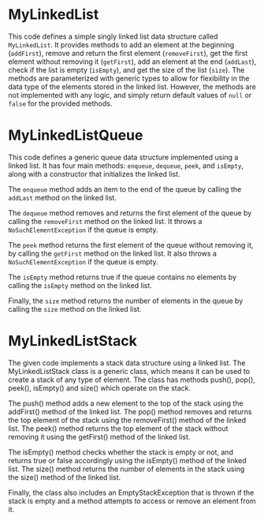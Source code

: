 # MyLinkedList
This code defines a simple singly linked list data structure called `MyLinkedList`. It provides methods to add an element at the beginning (`addFirst`), remove and return the first element (`removeFirst`), get the first element without removing it (`getFirst`), add an element at the end (`addLast`), check if the list is empty (`isEmpty`), and get the size of the list (`size`). The methods are parameterized with generic types to allow for flexibility in the data type of the elements stored in the linked list. However, the methods are not implemented with any logic, and simply return default values of `null` or `false` for the provided methods.
# MyLinkedListQueue
This code defines a generic queue data structure implemented using a linked list. It has four main methods: `enqueue`, `dequeue`, `peek`, and `isEmpty`, along with a constructor that initializes the linked list.

The `enqueue` method adds an item to the end of the queue by calling the `addLast` method on the linked list.

The `dequeue` method removes and returns the first element of the queue by calling the `removeFirst` method on the linked list. It throws a `NoSuchElementException` if the queue is empty.

The `peek` method returns the first element of the queue without removing it, by calling the `getFirst` method on the linked list. It also throws a `NoSuchElementException` if the queue is empty.

The `isEmpty` method returns true if the queue contains no elements by calling the `isEmpty` method on the linked list.

Finally, the `size` method returns the number of elements in the queue by calling the `size` method on the linked list.
# MyLinkedListStack
The given code implements a stack data structure using a linked list. The MyLinkedListStack class is a generic class, which means it can be used to create a stack of any type of element. The class has methods push(), pop(), peek(), isEmpty() and size() which operate on the stack.

The push() method adds a new element to the top of the stack using the addFirst() method of the linked list. The pop() method removes and returns the top element of the stack using the removeFirst() method of the linked list. The peek() method returns the top element of the stack without removing it using the getFirst() method of the linked list.

The isEmpty() method checks whether the stack is empty or not, and returns true or false accordingly using the isEmpty() method of the linked list. The size() method returns the number of elements in the stack using the size() method of the linked list.

Finally, the class also includes an EmptyStackException that is thrown if the stack is empty and a method attempts to access or remove an element from it.
